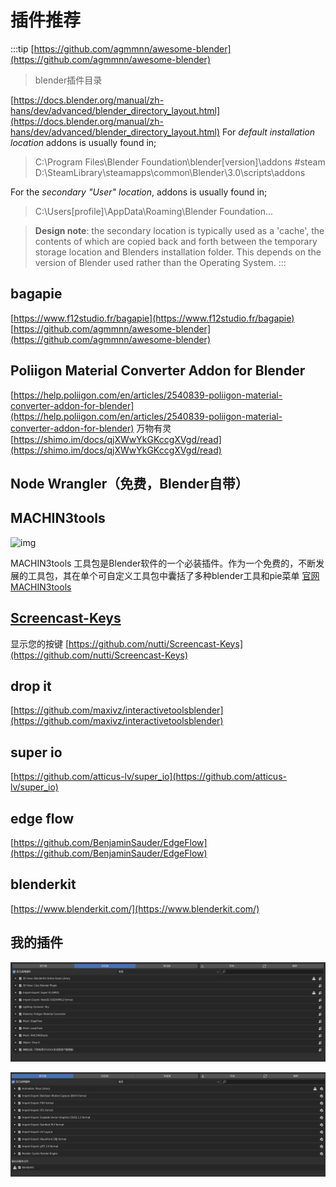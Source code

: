 # 插件推荐

:::tip
 [https://github.com/agmmnn/awesome-blender](https://github.com/agmmnn/awesome-blender)

> blender插件目录

[https://docs.blender.org/manual/zh-hans/dev/advanced/blender_directory_layout.html](https://docs.blender.org/manual/zh-hans/dev/advanced/blender_directory_layout.html)
For _default installation location_ addons is usually found in;
> C:\Program Files\Blender Foundation\blender[version]\addons
> #steam
> D:\SteamLibrary\steamapps\common\Blender\3.0\scripts\addons

For the _secondary "User" location_, addons is usually found in;
> C:\Users[profile]\AppData\Roaming\Blender Foundation...

> **Design note**: the secondary location is typically used as a 'cache', the contents of which are copied back and forth between the temporary storage location and Blenders installation folder. This depends on the version of Blender used rather than the Operating System.
:::

## bagapie

[https://www.f12studio.fr/bagapie](https://www.f12studio.fr/bagapie)
[https://github.com/agmmnn/awesome-blender](https://github.com/agmmnn/awesome-blender)

## Poliigon Material Converter Addon for Blender

[https://help.poliigon.com/en/articles/2540839-poliigon-material-converter-addon-for-blender](https://help.poliigon.com/en/articles/2540839-poliigon-material-converter-addon-for-blender)
万物有灵
[https://shimo.im/docs/qjXWwYkGKccgXVgd/read](https://shimo.im/docs/qjXWwYkGKccgXVgd/read)

## Node Wrangler（免费，Blender自带）

## MACHIN3tools

![img](https://machin3.io/MACHIN3tools/docs/img/pie_modes/object.png)

MACHIN3tools 工具包是Blender软件的一个必装插件。作为一个免费的，不断发展的工具包，其在单个可自定义工具包中囊括了多种blender工具和pie菜单
[官网](https://machin3.io/MACHIN3tools/docs/)  
 [MACHIN3tools](https://github.com/machin3io/MACHIN3tools)

## [Screencast-Keys](https://github.com/nutti/Screencast-Keys)

显示您的按键
[https://github.com/nutti/Screencast-Keys](https://github.com/nutti/Screencast-Keys)

## drop it

[https://github.com/maxivz/interactivetoolsblender](https://github.com/maxivz/interactivetoolsblender)

## super io

[https://github.com/atticus-lv/super_io](https://github.com/atticus-lv/super_io)

## edge flow

[https://github.com/BenjaminSauder/EdgeFlow](https://github.com/BenjaminSauder/EdgeFlow)

## blenderkit

[https://www.blenderkit.com/](https://www.blenderkit.com/)

## 我的插件

![社区](./res/社区插件.png)

![guanfang](./res/官方插件.png)
